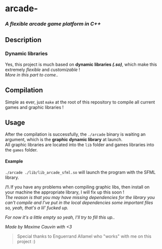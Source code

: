 # arcade-
### _A flexible arcade game platform in C++_

## Description
### Dynamic libraries
Yes, this project is much based on __dynamic libraries *(.so)*__, which make this extremely _flexible_ and _customizable_ !  
_More in this part to come.._

## Compilation
Simple as ever, just `make` at the root of this repository to compile all current games and graphic libraries !

## Usage
After the compilation is successfully, the `./arcade` binary is waiting an argument, which is the __graphic dynamic library__ at launch.  
All graphic libraries are located into the `lib` folder and games libraries into the `games` folder.

#### Example
`./arcade ./lib/lib_arcade_sfml.so` will launch the program with the SFML library.

/!\ If you have any problems when compiling graphic libs, then install on your machine the appropriate library, I will fix up this soon !  
_The reason is that you may have missing dependencies for the library you can't compile and I've put in the local dependencies some important files so, yeah, that's a lil' fucked up._

_For now it's a little empty so yeah, I'll try to fill this up.._

_Made by Maxime Cauvin with <3_

> Special thanks to Enguerrand Allamel who "works" with me on this project :)
